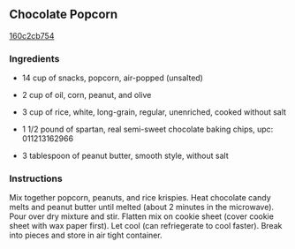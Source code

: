 ## Chocolate Popcorn

[160c2cb754](http://www.food.com/recipe/chocolate-popcorn-338941)

### Ingredients

 - 14 cup of snacks, popcorn, air-popped (unsalted)

 - 2 cup of oil, corn, peanut, and olive

 - 3 cup of rice, white, long-grain, regular, unenriched, cooked without salt

 - 1 1/2 pound of spartan, real semi-sweet chocolate baking chips, upc: 011213162966

 - 3 tablespoon of peanut butter, smooth style, without salt

### Instructions

Mix together popcorn, peanuts, and rice krispies. Heat chocolate candy melts and peanut butter until melted (about 2 minutes in the microwave). Pour over dry mixture and stir. Flatten mix on cookie sheet (cover cookie sheet with wax paper first). Let cool (can refriegerate to cool faster). Break into pieces and store in air tight container.